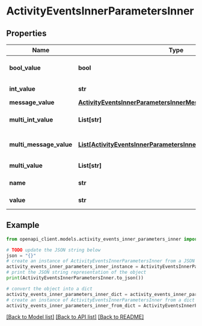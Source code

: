 # ActivityEventsInnerParametersInner


## Properties

Name | Type | Description | Notes
------------ | ------------- | ------------- | -------------
**bool_value** | **bool** | Boolean value of the parameter. | [optional] 
**int_value** | **str** | Integer value of the parameter. | [optional] 
**message_value** | [**ActivityEventsInnerParametersInnerMessageValue**](ActivityEventsInnerParametersInnerMessageValue.md) |  | [optional] 
**multi_int_value** | **List[str]** | Integer values of the parameter. | [optional] 
**multi_message_value** | [**List[ActivityEventsInnerParametersInnerMultiMessageValueInner]**](ActivityEventsInnerParametersInnerMultiMessageValueInner.md) | List of &#x60;messageValue&#x60; objects. | [optional] 
**multi_value** | **List[str]** | String values of the parameter. | [optional] 
**name** | **str** | The name of the parameter. | [optional] 
**value** | **str** | String value of the parameter. | [optional] 

## Example

```python
from openapi_client.models.activity_events_inner_parameters_inner import ActivityEventsInnerParametersInner

# TODO update the JSON string below
json = "{}"
# create an instance of ActivityEventsInnerParametersInner from a JSON string
activity_events_inner_parameters_inner_instance = ActivityEventsInnerParametersInner.from_json(json)
# print the JSON string representation of the object
print(ActivityEventsInnerParametersInner.to_json())

# convert the object into a dict
activity_events_inner_parameters_inner_dict = activity_events_inner_parameters_inner_instance.to_dict()
# create an instance of ActivityEventsInnerParametersInner from a dict
activity_events_inner_parameters_inner_from_dict = ActivityEventsInnerParametersInner.from_dict(activity_events_inner_parameters_inner_dict)
```
[[Back to Model list]](../README.md#documentation-for-models) [[Back to API list]](../README.md#documentation-for-api-endpoints) [[Back to README]](../README.md)


